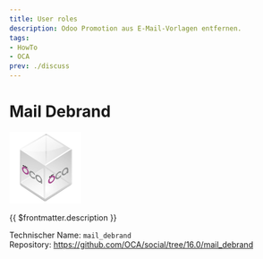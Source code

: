 ```yaml
---
title: User roles
description: Odoo Promotion aus E-Mail-Vorlagen entfernen.
tags:
- HowTo
- OCA
prev: ./discuss
---
```

# Mail Debrand
![icon_oca_app](attachments/icon_oca_app.png)

{{ $frontmatter.description }}

Technischer Name: `mail_debrand`\
Repository: <https://github.com/OCA/social/tree/16.0/mail_debrand>
